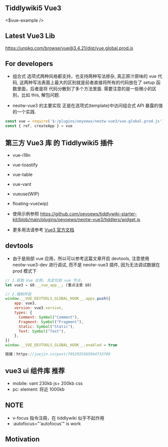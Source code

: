 ## Tiddlywiki5 Vue3

<$vue-example />

## Latest Vue3 Lib

https://unpkg.com/browse/vue@3.4.21/dist/vue.global.prod.js

## For developers

* 组合式 选项式两种风格都支持，也支持两种写法掺杂, 真正原汁原味的 vue 代码, 这两种写法表面上最大的区别就是前者直接将所有的代码放在了 setup 函数里面，后者是将 代码分散到了多个方法里面. 需要注意的是一些微小的区别，比如 this, 解包问题.

* neotw-vue3 的主要实现 正是在选项式(template)中访问组合式 API 暴露的值的一个实践.

```js
const vue = require('$:/plugins/oeyoews/neotw-vue3/vue.global.prod.js')
const { ref, createApp } = vue
```

## 第三方 Vue3 库 的 Tiddlywiki5 插件

* vue-i18n
* vue-toastify
* vue-table
* vue-vant
* vueuse(WIP)
* floating-vue(wip)

* 使用示例参照 https://github.com/oeyoews/tiddlywiki-starter-kit/blob/main/plugins/oeyoews/neotw-vue3/tiddlers/widget.js

* 更多用法请参考 [Vue3 官方文档](https://cn.vuejs.org/guide/essentials/application.html)

## devtools

* 由于是局部 vue 应用，所以可以参考这篇文章开启 devtools, 注意使用 neotw-vue3-dev 进行调试, 而不是 neotw-vue3 插件, 因为无法调试数据在 prod 模式下

```js
// 1.获取 Vue 实例, 先定位到 vue 节点，
let vue3 = $0.__vue_app__; (重点注意 $0)

// 2.强制开启
window.__VUE_DEVTOOLS_GLOBAL_HOOK__.apps.push({
    app: vue3,
    version: vue3.version,
    types: {
      Comment: Symbol("Comment"),
      Fragment: Symbol("Fragment"),
      Static: Symbol("Static"),
      Text: Symbol("Text"),
    },
})
window.__VUE_DEVTOOLS_GLOBAL_HOOK__.enabled = true

链接：https://juejin.cn/post/7052955565944733709
```

## vue3 ui 组件库 推荐

* mobile: vant 230kb js+ 200kb css
* pc: element: 将近 1000kb

## NOTE

* v-focus 指令注冊，在 tiddlywiki 似乎不起作用
* :autofocus="'autofocus'" is work

## Motivation

<!-- your plugin motivation, or why you write this plugin -->
